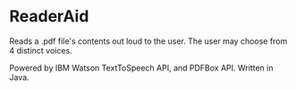 # ReaderAid
Reads a .pdf file's contents out loud to the user. The user may choose from 4 distinct voices.

Powered by IBM Watson TextToSpeech API, and PDFBox API. Written in Java. 
